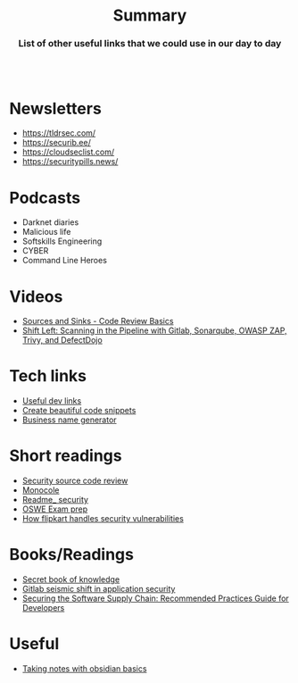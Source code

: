 # <div align="center">Summary</div>

### <div align="center">List of other useful links that we could use in our day to day </div>

<br> 
<br>

# Newsletters
* https://tldrsec.com/
* https://securib.ee/
* https://cloudseclist.com/
* https://securitypills.news/

# Podcasts
* Darknet diaries
* Malicious life
* Softskills Engineering
* CYBER
* Command Line Heroes

# Videos
* [Sources and Sinks - Code Review Basics](https://www.youtube.com/watch?v=ZaOtY4i5w_U)
* [Shift Left: Scanning in the Pipeline with Gitlab, Sonarqube, OWASP ZAP, Trivy, and DefectDojo](https://www.youtube.com/watch?v=llQH7R_5JNE)

# Tech links
* [Useful dev links](https://devhints.io/)
* [Create beautiful code snippets](https://carbon.now.sh/)
* [Business name generator](https://namelix.com/)

# Short readings
* [Security source code review](https://securitycafe.ro/2022/06/06/security-source-code-review-manual-approaches/)
* [Monocole](https://medium.com/life-at-chime/monocle-how-chime-creates-a-proactive-security-engineering-culture-part-1-dedd3846127f)
* [Readme_ security](https://readme.security/)
* [OSWE Exam prep](https://hub.schellman.com/blog/oswe-review-and-exam-preparation-guide)
* [How flipkart handles security vulnerabilities](https://blog.flipkart.tech/how-flipkart-reacts-to-security-vulnerabilities-17dae9b0661e)

# Books/Readings
* [Secret book of knowledge](https://github.com/trimstray/the-book-of-secret-knowledge)
* [Gitlab seismic shift in application security](https://learn.gitlab.com/c/gitlab-seismic-shift?x=u5RjB_)
* [Securing the Software Supply Chain: Recommended Practices Guide for Developers](https://media.defense.gov/2022/Sep/01/2003068942/-1/-1/0/ESF_SECURING_THE_SOFTWARE_SUPPLY_CHAIN_DEVELOPERS.PDF)

# Useful
* [Taking notes with obsidian basics](https://www.youtube.com/watch?v=d3e7GWsqoU0)